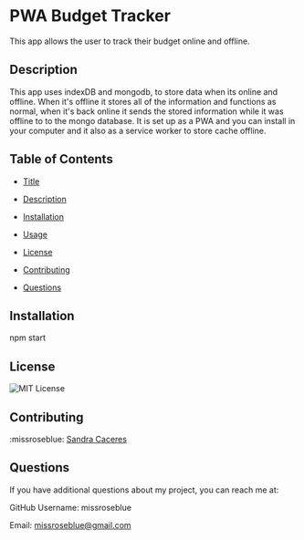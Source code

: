 # PWA Budget Tracker
This app allows the user to track their budget online and offline.

## Description
This app uses indexDB and mongodb, to store data when its online and offline. When it's offline it stores all of the information and functions as normal, when it's back online it sends the stored information while it was offline to to the mongo database. It is set up as a PWA and you can install in your computer and it also as a service worker to store cache offline.

## Table of Contents
* [Title](#title)

* [Description](#description)

* [Installation](#installation)

* [Usage](#usage)

* [License](#license)

* [Contributing](#contributing)

* [Questions](#questions)

## Installation
npm start

## License
![MIT License](https://img.shields.io/badge/license-MIT-blue)

## Contributing

:missroseblue: [Sandra Caceres](https://github.com/missroseblue)

## Questions
If you have additional questions about my project, you can reach me at:

GitHub Username: missroseblue

Email: missroseblue@gmail.com



